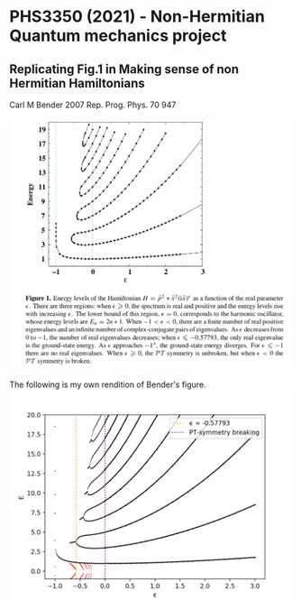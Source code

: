 # PHS3350 (2021) - Non-Hermitian Quantum mechanics project

## Replicating Fig.1 in Making sense of non Hermitian Hamiltonians

Carl M Bender 2007 Rep. Prog. Phys. 70 947

![Alt text](fig1.png?raw=true "Fig 1.")

The following is my own rendition of Bender's figure.
![Alt text](NHH_eigenvalues.png?raw=true "Eigenvalues of a parametric family of non-Hermitian Hamiltonians.")